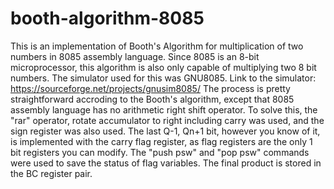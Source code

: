 # booth-algorithm-8085
This is an implementation of Booth's Algorithm for multiplication of two numbers in 8085 assembly language.
Since 8085 is an 8-bit microprocessor, this algorithm is also only capable of multiplying two 8 bit numbers.
The simulator used for this was GNU8085.
Link to the simulator: https://sourceforge.net/projects/gnusim8085/
The process is pretty straightforward accroding to the Booth's algorithm, except that 8085 assembly language has no arithmetic right shift operator.
To solve this, the "rar" operator, rotate accumulator to right including carry was used, and the sign register was also used.
The last Q-1, Qn+1 bit, however you know of it, is implemented with the carry flag register, as flag registers are the only 1 bit registers you can modify.
The "push psw" and  "pop psw" commands were used to save the status of flag variables.
The final product is stored in the BC register pair.
